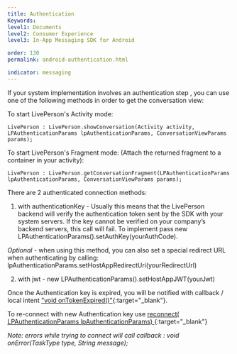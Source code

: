 ```yaml
---
title: Authentication
Keywords:
level1: Documents
level2: Consumer Experience
level3: In-App Messaging SDK for Android

order: 130
permalink: android-authentication.html

indicator: messaging
---
```


If your system implementation involves an authentication step , you can use one of the following methods in order to get the conversation view:

To start LivePerson's Activity mode:

`LivePerson : LivePerson.showConversation(Activity activity, LPAuthenticationParams lpAuthenticationParams, ConversationViewParams params‎);`

To start LivePerson's Fragment mode: (Attach the returned fragment to a container in your activity):

`LivePerson : LivePerson.getConversationFragment(LPAuthenticationParams lpAuthenticationParams, ConversationViewParams params‎);`


There are 2 authenticated connection methods:

 1. with authenticationKey - Usually this means that the LivePerson backend will verify the authentication token sent by the SDK with your system servers. If the key cannot be verified on your company’s backend servers, this call will fail.
 To implement pass new LPAuthenticationParams().setAuthKey(yourAuthCode).

 _Optional_ - when using this method, you can also set a special redirect URL when authenticating by calling: lpAuthenticationParams.setHostAppRedirectUri(yourRedirectUrl)

 2. with jwt - new LPAuthenticationParams().setHostAppJWT(yourJwt)


Once the Authentication key is expired, you will be notified with callback / local intent ["void onTokenExpired()"](android-callbacks-index.html#token-expired){:target="_blank"}.

To re-connect with new Authentication key use [reconnect( LPAuthenticationParams lpAuthenticationParams) ](https://developers.liveperson.com/android-methods.html#reconnect){:target="_blank"}


*Note: errors while trying to connect will call callback : void onError(TaskType type, String message);*

